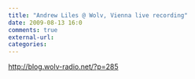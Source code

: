 ```yaml
---
title: "Andrew Liles @ Wolv, Vienna live recording"
date: 2009-08-13 16:0
comments: true
external-url:
categories:
---
```

<http://blog.wolv-radio.net/?p=285>
